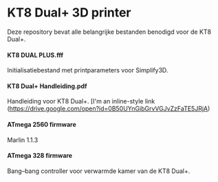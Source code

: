 # KT8 Dual+ 3D printer
Deze repository bevat alle belangrijke bestanden benodigd voor de KT8 Dual+.

#### KT8 DUAL PLUS.fff
Initialisatiebestand met printparameters voor Simplify3D.

#### KT8 Dual+ Handleiding.pdf
Handleiding voor KT8 Dual+. [I'm an inline-style link (https://drive.google.com/open?id=0B50UYnGibGrvVGJvZzFaTE5JRjA)

#### ATmega 2560 firmware
Marlin 1.1.3

#### ATmega 328 firmware 
Bang–bang controller voor verwarmde kamer van de KT8 Dual+.
